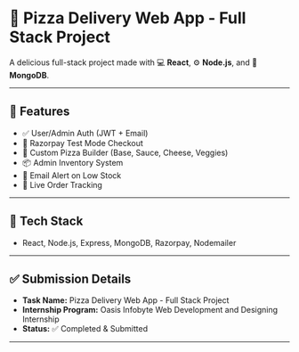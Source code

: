 # 🍕 Pizza Delivery Web App - Full Stack Project

A delicious full-stack project made with 💻 **React**, ⚙️ **Node.js**, and 🍃 **MongoDB**.

---

## 🔐 Features

- ✅ User/Admin Auth (JWT + Email)
- 🧾 Razorpay Test Mode Checkout
- 🍕 Custom Pizza Builder (Base, Sauce, Cheese, Veggies)
- 📦 Admin Inventory System
- 📩 Email Alert on Low Stock
- 🔁 Live Order Tracking

---

## 🔧 Tech Stack

- React, Node.js, Express, MongoDB, Razorpay, Nodemailer

---

## ✅ Submission Details

- **Task Name:** Pizza Delivery Web App - Full Stack Project
- **Internship Program:** Oasis Infobyte Web Development and Designing Internship 
- **Status:** ✅ Completed & Submitted  

---